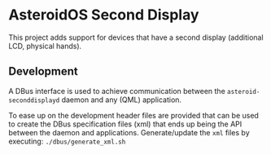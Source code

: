 # AsteroidOS Second Display

This project adds support for devices that have a second display (additional LCD, physical hands).

## Development

A DBus interface is used to achieve communication between the `asteroid-seconddisplayd` daemon and any (QML) application.

To ease up on the development header files are provided that can be used to create the DBus specification files (xml) that ends up being the API between the daemon and applications.
Generate/update the `xml` files by executing: `./dbus/generate_xml.sh`